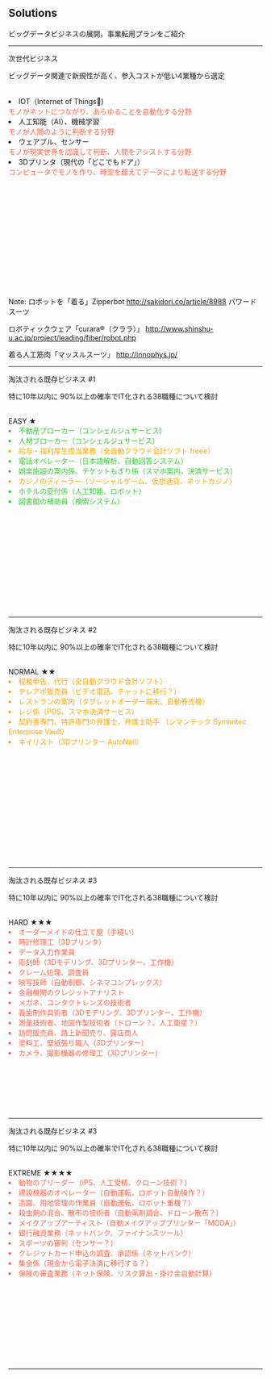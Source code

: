 ## Solutions

ビッグデータビジネスの展開、事業転用プランをご紹介


---

<div class="title">次世代ビジネス</div>

ビッグデータ関連で新規性が高く、参入コストが低い4業種から選定

<div style="text-align:left;height:400px;overflow:auto;">
<br>

<li>IOT（Internet of Things)</li>
<div style="color:Tomato">モノがネットにつながり、あらゆることを自動化する分野</div>

<li>人工知能（AI）、機械学習</li>
<div style="color:Tomato">モノが人間のように判断する分野</div>

<li>ウェアブル、センサー</li>
<div style="color:Tomato">モノが現実世界を認識して判断、人間をアシストする分野</div>

<li>3Dプリンタ（現代の「どこでもドア」）</li>
<div style="color:Tomato">コンピュータでモノを作り、時空を超えてデータにより転送する分野</div>

</div>

Note:
ロボットを「着る」Zipperbot
http://sakidori.co/article/8988
パワードスーツ

ロボティックウェア「curara®（クララ）」
http://www.shinshu-u.ac.jp/project/leading/fiber/robot.php

着る人工筋肉「マッスルスーツ」
http://innophys.jp/


---

<div class="title">淘汰される既存ビジネス #1</div>

特に10年以内に 90%以上の確率でIT化される38職種について検討

<div style="text-align:left;height:400px;overflow:auto;">
<br>
EASY ★
<li style="color:Limegreen;">不動産ブローカー（コンシェルジュサービス）</li>
<li style="color:Limegreen;">人材ブローカー（コンシェルジュサービス）</li>
<li style="color:Orange;">給与・福利厚生担当業務（全自動クラウド会計ソフト freee）</li>
<li style="color:Limegreen;">電話オペレーター（日本語解析、自動回答システム）</li>
<li style="color:Limegreen;">娯楽施設の案内係、チケットもぎり係（スマホ案内、決済サービス）</li>
<li style="color:Orange;">カジノのディーラー（ソーシャルゲーム、仮想通貨、ネットカジノ）</li>
<li style="color:Limegreen;">ホテルの受付係（人工知能、ロボット）</li>
<li style="color:Limegreen;">図書館の補助員（検索システム）</li>
</div>

---

<div class="title">淘汰される既存ビジネス #2</div>

特に10年以内に 90%以上の確率でIT化される38職種について検討

<div style="text-align:left;height:400px;overflow:auto;">
<br>
NORMAL ★★
<li style="color:Orange;">税務申告、代行（全自動クラウド会計ソフト）</li>
<li style="color:Orange;">テレアポ販売員（ビデオ電話、チャットに移行？）</li>
<li style="color:Orange;">レストランの案内（タブレットオーダー端末、自動券売機）</li>
<li style="color:Orange;">レジ係（POS、スマホ決済サービス）</li>
<li style="color:Orange;">契約書専門、特許専門の弁護士、弁護士助手  
（シマンテック Symantec Enterprise Vault）</li>
<li style="color:Orange;">ネイリスト（3Dプリンター AutoNail）</li>
</div>

---

<div class="title">淘汰される既存ビジネス #3</div>

特に10年以内に 90%以上の確率でIT化される38職種について検討

<div style="text-align:left;height:400px;overflow:auto;">
<br>
HARD ★★★
<li style="color:Tomato;">オーダーメイドの仕立て屋（手縫い）</li>
<li style="color:Tomato;">時計修理工（3Dプリンタ）</li>
<li style="color:Tomato;">データ入力作業員</li>
<li style="color:Tomato;">彫刻師（3Dモデリング、3Dプリンター、工作機）</li>
<li style="color:Tomato;">クレーム処理、調査員</li>
<li style="color:Tomato;">映写技師（自動制御、シネマコンプレックス）</li>
<li style="color:Tomato;">金融機関のクレジットアナリスト</li>
<li style="color:Tomato;">メガネ、コンタクトレンズの技術者</li>
<li style="color:Tomato;">義歯制作具術者（3Dモデリング、3Dプリンター、工作機）</li>
<li style="color:Tomato;">測量技術者、地図作製技術者（ドローン？、人工衛星？）</li>
<li style="color:Tomato;">訪問販売員、路上新聞売り、露店商人</li>
<li style="color:Tomato;">塗料工、壁紙張り職人（3Dプリンター）</li>
<li style="color:Tomato;">カメラ、撮影機器の修理工（3Dプリンター）</li>

</div>

---

<div class="title">淘汰される既存ビジネス #3</div>

特に10年以内に 90%以上の確率でIT化される38職種について検討

<div style="text-align:left;height:400px;overflow:auto;">
<br>
EXTREME ★★★★
<li style="color:Tomato;">動物のブリーダー（iPS、人工受精、クローン技術？）</li>
<li style="color:Tomato;">建設機器のオペレーター（自動運転、ロボット自動操作？）</li>
<li style="color:Tomato;">造園、用地管理の作業員（自動運転、ロボット重機？）</li>
<li style="color:Tomato;">殺虫剤の混合、散布の技術者（自動薬剤調合、ドローン散布？）</li>
<li style="color:Tomato;">メイクアップアーティスト（自動メイクアッププリンター「MODA」）</li>
<li style="color:Tomato;">銀行融資業務（ネットバンク、ファイナンスツール）</li>
<li style="color:Tomato;">スポーツの審判（センサー？）</li>
<li style="color:Tomato;">クレジットカード申込の調査、承認係（ネットバンク）</li>
<li style="color:Tomato;">集金係（現金から電子決済に移行する？）</li>
<li style="color:Tomato;">保険の審査業務（ネット保険、リスク算出・掛け金自動計算）</li>

</div>

---
